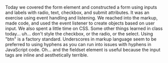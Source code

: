 Today we covered the form element and constructed a form using inputs and labels with radio, text, checkbox, and submit attributes. It was an exercise using event handling and listening. We reached into the markup, made code, and used the event listener to create objects based on user input. We also spent a little time on CSS. Some other things learned in class today... uh... don't style the checkbox, or the radio, or the select. Using "btn" is a factory standard. Underscores in markup language seem to be preferred to using hyphens as you can run into issues with hyphens in JavaScript code. Oh... and the fieldset element is useful because the input tags are inline and aesthetically terrible.